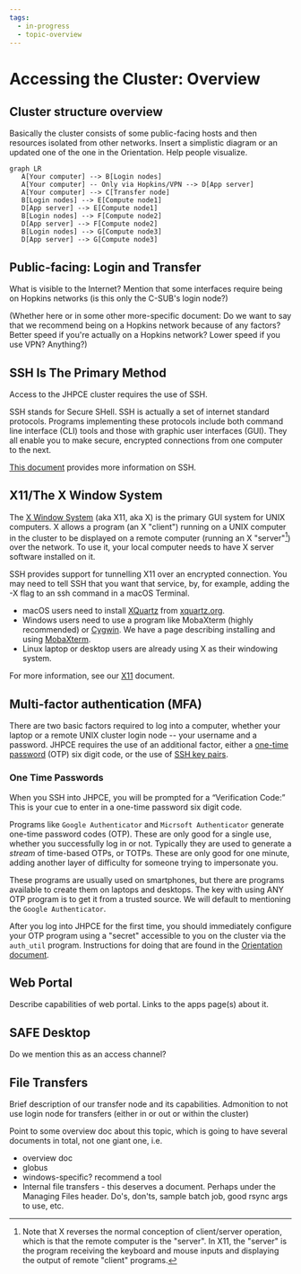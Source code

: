 ```yaml
---
tags:
  - in-progress
  - topic-overview
---
```


# Accessing the Cluster: Overview

## Cluster structure overview
Basically the cluster consists of some public-facing hosts and then resources isolated from other networks. Insert a simplistic diagram or an updated one of the one in the Orientation. Help people visualize.

```mermaid
graph LR
   A[Your computer] --> B[Login nodes]
   A[Your computer] -- Only via Hopkins/VPN --> D[App server]
   A[Your computer] --> C[Transfer node]
   B[Login nodes] --> E[Compute node1]
   D[App server] --> E[Compute node1]
   B[Login nodes] --> F[Compute node2]
   D[App server] --> F[Compute node2]
   B[Login nodes] --> G[Compute node3]
   D[App server] --> G[Compute node3]
```

## Public-facing: Login and Transfer 
What is visible to the Internet?
Mention that some interfaces require being on Hopkins networks (is this only the C-SUB's login node?)

(Whether here or in some other more-specific document: Do we want to say that we recommend being on a Hopkins network because of any factors? Better speed if you're actually on a Hopkins network? Lower speed if you use VPN? Anything?)

## SSH Is The Primary Method
Access to the JHPCE cluster requires the use of SSH.

SSH stands for Secure SHell. SSH is actually a set of internet standard protocols. Programs implementing these protocols include both command line interface (CLI) tools and those with graphic user interfaces (GUI).  They all enable you to make secure, encrypted connections from one computer to the next.

[This document](ssh.md) provides more information on SSH.

## X11/The X Window System

The [X Window System](https://en.wikipedia.org/wiki/X_Window_System) (aka X11, aka X) is the primary GUI system for UNIX computers. X allows a program (an X "client") running on a UNIX computer in the cluster to be displayed on a remote computer (running an X "server"[^1]) over the network. To use it, your local computer needs to have X server software installed on it.

SSH provides support for tunnelling X11 over an encrypted connection. You may need to tell SSH that you want that service, by, for example, adding the -X flag to an ssh command in a macOS Terminal.

[^1]:Note that X reverses the normal conception of client/server operation, which is that the remote computer is the "server". In X11, the "server" is the program receiving the keyboard and mouse inputs and displaying the output of remote "client" programs.

- macOS users need to install [XQuartz](https://en.wikipedia.org/wiki/XQuartz) from [xquartz.org](https://www.xquartz.org).
- Windows users need to use a program like MobaXterm (highly recommended) or [Cygwin](https://en.wikipedia.org/wiki/Cygwin). We have a page describing installing and using [MobaXterm](mobaxterm.md).
- Linux laptop or desktop users are already using X as their windowing system.

For more information, see our [X11](x11.md) document.

## Multi-factor authentication (MFA)
There are two basic factors required to log into a computer, whether your laptop or a remote UNIX cluster login node -- your username and a password. JHPCE requires the use of an additional factor, either a [one-time password](ssh.md#one-time-passwords) (OTP) six digit code, or the use of [SSH key pairs](ssh.md#ssh-keys). 

### One Time Passwords
When you SSH into JHPCE, you will be prompted for a “Verification Code:” This is your cue to enter in a one-time password six digit code.

Programs like `Google Authenticator` and `Micrsoft Authenticator` generate one-time password codes (OTP). These are only good for a single use, whether you successfully log in or not. Typically they are used to generate a _stream_ of time-based OTPs, or TOTPs. These are only good for one minute, adding another layer of difficulty for someone trying to impersonate you.

These programs are usually used on smartphones, but there are programs available to create them on laptops and desktops. The key with using ANY OTP program is to get it from a trusted source. We will default to mentioning the `Google Authenticator`.

After you log into JHPCE for the first time, you should immediately configure your OTP program using a "secret" accessible to you on the cluster via the `auth_util` program. Instructions for doing that are found in the [Orientation document](../orient/images/latest-orient.pdf).

## Web Portal
Describe capabilities of web portal.
Links to the apps page(s) about it.

## SAFE Desktop
Do we mention this as an access channel?

## File Transfers
Brief description of our transfer node and its capabilities. Admonition to not use login node for transfers (either in or out or within the cluster)

Point to some overview doc about this topic, which is going to have several documents in total, not one giant one, i.e.

* overview doc
* globus
* windows-specific? recommend a tool
* Internal file transfers - this deserves a document. Perhaps under the Managing Files header. Do's, don'ts, sample batch job, good rsync args to use, etc.


